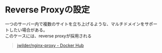# Reverse Proxyの設定

一つのサーバー内で複数のサイトを立ち上げるような、マルチドメインをサポートしたい場合がある。  
このケースには、reverse proxyが採用される

> [jwilder/nginx-proxy - Docker Hub](https://hub.docker.com/r/jwilder/nginx-proxy)
